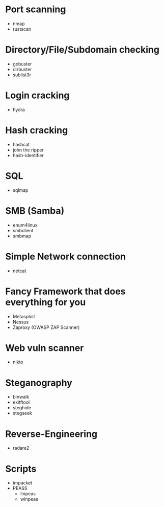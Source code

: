 # Port scanning
- nmap
- rustscan

# Directory/File/Subdomain checking
- gobuster
- dirbuster
- sublist3r

# Login cracking
- hydra


# Hash cracking
- hashcat
- john the ripper
- hash-identifier

# SQL
- sqlmap

# SMB (Samba)
- enum4linux
- smbclient
- smbmap

# Simple Network connection
- netcat

# Fancy Framework that does everything for you
- Metasploit
- Nessus
- Zaproxy (OWASP ZAP Scanner)

# Web vuln scanner
- nikto

# Steganography
- binwalk
- exitftool
- steghide
- stegseek

# Reverse-Engineering
- radare2

# Scripts
- impacket
- PEASS
    - linpeas
    - winpeas
